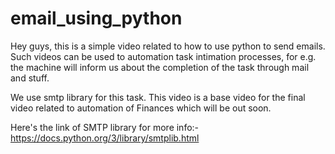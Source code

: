 # email_using_python

Hey guys, this is a simple video related to how to use python to send emails.
Such videos can be used to automation task intimation processes, for e.g. the machine will inform us about the completion of the task through mail and stuff.

We use smtp library for this task. This video is a base video for the final video related to automation of Finances which will be out soon.

Here's the link of SMTP library for more info:-
https://docs.python.org/3/library/smtplib.html
